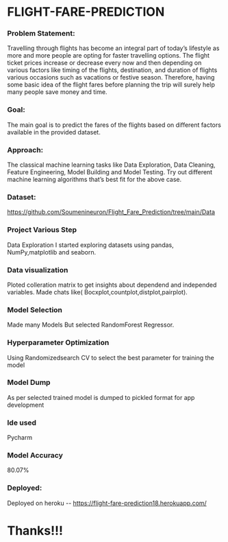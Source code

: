 # FLIGHT-FARE-PREDICTION

### Problem Statement:
Travelling through flights has become an integral part of today’s lifestyle as more and more people are opting for faster travelling options. The flight ticket prices increase or decrease every now and then depending on various factors like timing of the flights, destination, and duration of flights various occasions such as vacations or festive season. Therefore, having some basic idea of the flight fares before planning the trip will surely help many people save money and time.

### Goal:
The main goal is to predict the fares of the flights based on different factors available in the provided dataset.

### Approach:
The classical machine learning tasks like Data Exploration, Data Cleaning, Feature Engineering, Model Building and Model Testing. Try out different machine learning algorithms that’s best fit for the above case.

### Dataset:
https://github.com/Soumenineuron/Flight_Fare_Prediction/tree/main/Data

### Project Various Step
Data Exploration
I started exploring datasets using pandas, NumPy,matplotlib and seaborn.

### Data visualization
Ploted colleration matrix to get insights about dependend and independed variables. Made chats like( Bocxplot,countplot,distplot,pairplot).

### Model Selection
Made many Models But selected RandomForest Regressor.

### Hyperparameter Optimization
Using Randomizedsearch CV to select the best parameter for training the model

### Model Dump
As per selected trained model is dumped to pickled format for app development

### Ide used
Pycharm

### Model Accuracy
80.07%

### Deployed:
Deployed on heroku -- https://flight-fare-prediction18.herokuapp.com/

# Thanks!!!
